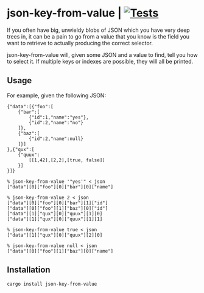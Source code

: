 # json-key-from-value | [![Tests](https://img.shields.io/github/actions/workflow/status/cdown/json-key-from-value/ci.yml?branch=master)](https://github.com/cdown/json-key-from-value/actions?query=branch%3Amaster)

If you often have big, unwieldy blobs of JSON which you have very deep trees
in, it can be a pain to go from a value that you know is the field you want to
retrieve to actually producing the correct selector.

json-key-from-value will, given some JSON and a value to find, tell you how to
select it. If multiple keys or indexes are possible, they will all be printed.

## Usage

For example, given the following JSON:

```
{"data":[{"foo":[
    {"bar":[
        {"id":1,"name":"yes"},
        {"id":2,"name":"no"}
    ]},
    {"baz":[
        {"id":2,"name":null}
    ]}]
},{"qux":[
    {"quux":
        [[1,42],[2,2],[true, false]]
    }]
}]}
```

    % json-key-from-value '"yes'" < json
    ["data"][0]["foo"][0]["bar"][0]["name"]

    % json-key-from-value 2 < json
    ["data"][0]["foo"][0]["bar"][1]["id"]
    ["data"][0]["foo"][1]["baz"][0]["id"]
    ["data"][1]["qux"][0]["quux"][1][0]
    ["data"][1]["qux"][0]["quux"][1][1]

    % json-key-from-value true < json
    ["data"][1]["qux"][0]["quux"][2][0]

    % json-key-from-value null < json
    ["data"][0]["foo"][1]["baz"][0]["name"]

## Installation

    cargo install json-key-from-value
